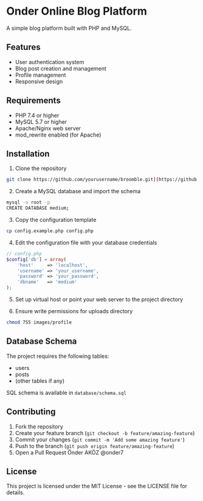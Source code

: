 # Onder Online Blog Platform

A simple blog platform built with PHP and MySQL.

## Features

- User authentication system
- Blog post creation and management
- Profile management
- Responsive design

## Requirements

- PHP 7.4 or higher
- MySQL 5.7 or higher
- Apache/Nginx web server
- mod_rewrite enabled (for Apache)

## Installation

1. Clone the repository
```bash
git clone https://github.com/yourusername/broomble.git](https://github.com/onder7/medium-clone-php
```

2. Create a MySQL database and import the schema
```bash
mysql -u root -p
CREATE DATABASE medium;
```

3. Copy the configuration template
```bash
cp config.example.php config.php
```

4. Edit the configuration file with your database credentials
```php
// config.php
$config['db'] = array(
    'host'     => 'localhost',
    'username' => 'your_username',
    'password' => 'your_password',
    'dbname'   => 'medium'
);
```

5. Set up virtual host or point your web server to the project directory

6. Ensure write permissions for uploads directory
```bash
chmod 755 images/profile
```

## Database Schema

The project requires the following tables:
- users
- posts
- (other tables if any)

SQL schema is available in `database/schema.sql`

## Contributing

1. Fork the repository
2. Create your feature branch (`git checkout -b feature/amazing-feature`)
3. Commit your changes (`git commit -m 'Add some amazing feature'`)
4. Push to the branch (`git push origin feature/amazing-feature`)
5. Open a Pull Request
Önder AKÖZ @onder7
## License

This project is licensed under the MIT License - see the LICENSE file for details.
